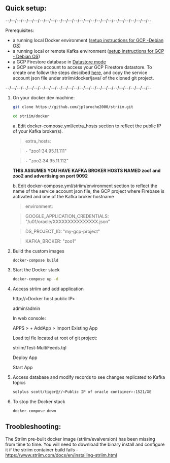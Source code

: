 
Quick setup:
------------

--/--/--/--/--/--/--/--/--/--/--/--/--/--/--/--/--/--/--/--/--/--/--/--/--/--

Prerequisites:
- a running local Docker environment ([setup instructions for GCP -Debian OS](https://docs.docker.com/install/linux/docker-ce/debian/))
- a running local or remote Kafka environment ([setup instructions for GCP - Debian OS](https://github.com/jplaroche2000/striim/blob/master/kafka/Build%20a%20Kafka%20Cluster%20on%20GCP.pdf))
- a GCP Firestore database in [Datastore mode](https://cloud.google.com/datastore/docs/quickstart)
- a GCP service account to access your GCP Firestore datastore.  To create one follow the steps descibed [here](https://cloud.google.com/iam/docs/creating-managing-service-account-keys#iam-service-account-keys-create-console), and copy the service account json file under striim/docker/java/ of the cloned git project.

--/--/--/--/--/--/--/--/--/--/--/--/--/--/--/--/--/--/--/--/--/--/--/--/--/--

1. On your docker dev machine:

    ```sh
    git clone https://github.com/jplaroche2000/striim.git
    ```

    ```sh
    cd striim/docker
    ```

    a. Edit docker-compose.yml/extra_hosts section to reflect the public IP of your Kafka broker(s).

    >extra_hosts:
    
    >`-` "zoo1:34.95.11.111" 
    
    >`-` "zoo2:34.95.11.112"  

    **THIS ASSUMES YOU HAVE KAFKA BROKER HOSTS NAMED zoo1 and zoo2 and advertising on port 9092**
 
    b. Edit docker-compose.yml/striim/environment section to reflect the name of the service account json file, the GCP project where Firebase is activated and one of the Kafka broker hostname
    
    >environment:
    
    >GOOGLE_APPLICATION_CREDENTIALS: "/u01/oracle/XXXXXXXXXXXXXXX.json"
    
    >DS_PROJECT_ID: "my-gcp-project"
    
    >KAFKA_BROKER: "zoo1"


2. Build the custom images

    ```sh
    docker-compose build
    ```

3. Start the Docker stack

    ```sh
    docker-compose up -d
    ```


4. Access striim and add application

    http://`<`Docker host public IP`>`
    
    admin/admin
   
    In web console:
    
    APPS > + AddApp > Import Existing App
   
    Load tql fle located at root of git project:
    
    striim/Test-MultiFeeds.tql
   
    Deploy App
   
    Start App
   
5. Access database and modify records to see changes replicated to Kafka topics
 
    ```sh
    sqlplus scott/tiger@//<Public IP of oracle container>:1521/XE
    ```
   
6. To stop the Docker stack

    ```sh
    docker-compose down
    ```  

Troobleshooting:
---------------

The Striim pre-built docker image (striim/evalversion) has been missing from time to time.  You will need to download the binary install and configure it if the striim container build fails - https://www.striim.com/docs/en/installing-striim.html

